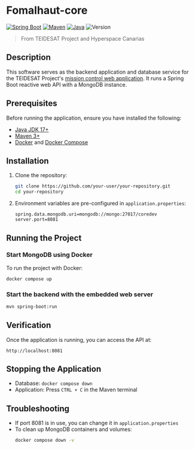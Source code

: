 # Fomalhaut-core
[![Spring Boot](https://img.shields.io/badge/Spring%20Boot-3.4.1-blue.svg)](https://spring.io/projects/spring-boot)
[![Maven](https://img.shields.io/badge/Maven-3%2B-blue.svg)](https://maven.apache.org/)
[![Java](https://img.shields.io/badge/Java-17%2B-orange.svg)](https://adoptium.net/)
![Version](https://img.shields.io/badge/alpha-0.0.0-yellow.svg)
> From TEIDESAT Project and Hyperspace Canarias

## Description
This software serves as the backend application and database service for the TEIDESAT Project's [mission control web application](https://github.com/Teidesat/Fomalhaut).
It runs a Spring Boot reactive web API with a MongoDB instance.


## Prerequisites
Before running the application, ensure you have installed the following:

- [Java JDK 17+](https://adoptium.net/)
- [Maven 3+](https://maven.apache.org/download.cgi)
- [Docker](https://www.docker.com/get-started) and [Docker Compose](https://docs.docker.com/compose/install/)

## Installation
1. Clone the repository:
   ```sh
   git clone https://github.com/your-user/your-repository.git
   cd your-repository
   ```
2. Environment variables are pre-configured in `application.properties`:
   ```properties
   spring.data.mongodb.uri=mongodb://mongo:27017/coredev
   server.port=8081
   ```

## Running the Project
### Start MongoDB using Docker
To run the project with Docker:
```sh
docker compose up
```

### Start the backend with the embedded web server
```sh
mvn spring-boot:run
```

## Verification
Once the application is running, you can access the API at:
```
http://localhost:8081
```

## Stopping the Application
- Database: `docker compose down`
- Application: Press `CTRL + C` in the Maven terminal

## Troubleshooting
- If port 8081 is in use, you can change it in `application.properties`
- To clean up MongoDB containers and volumes:
  ```sh
  docker compose down -v
  ```